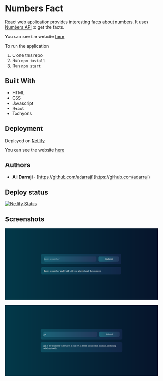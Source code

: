 # Numbers Fact
React web application provides interesting facts about numbers. It uses [Numbers API](http://numbersapi.com/) to get the facts.

You can see the website [here](https://numbersfact2.netlify.app/)

To run the application

1. Clone this repo
2. Run `npm install`
3. Run `npm start`

## Built With

* HTML
* CSS
* Javascript
* React
* Tachyons

## Deployment

Deployed on [Netlify](https://netlify.com)

You can see the website [here](https://numbersfact2.netlify.app/)

## Authors

- **Ali Darraji** - [https://github.com/adarraji](https://github.com/adarraji)

## Deploy status

[![Netlify Status](https://api.netlify.com/api/v1/badges/42cfcfc8-6131-4d81-bf1f-ded9174664a7/deploy-status)](https://app.netlify.com/sites/numbersfact2/deploys)

## Screenshots

![Image 1](./images/image-01.png)

![Image 2 2](./images/image-02.png)

